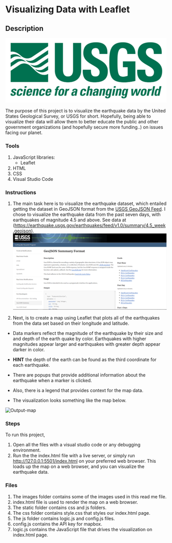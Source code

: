 # Visualizing Data with Leaflet

## Description

![1-Logo](Images/1-Logo.png)

The purpose of this project is to visualize the earthquake data by the United States Geological Survey, or USGS for short. Hopefully, being able to visualize their data will allow them to better educate the public and other government organizations (and hopefully secure more funding..) on issues facing our planet.

### Tools
1. JavaScript libraries:
   -  Leaflet
2. HTML
3. CSS
4. Visual Studio Code

### Instructions
1. The main task here is to visualize the earthquake dataset, which entailed getting the dataset in GeoJSON format from the [USGS GeoJSON Feed](http://earthquake.usgs.gov/earthquakes/feed/v1.0/geojson.php). I chose to visualize the earthquake data from the past seven days, with earthquakes of magnitude 4.5 and above. See data at (https://earthquake.usgs.gov/earthquakes/feed/v1.0/summary/4.5_week.geojson).
   ![3-Data](Images/3-Data.png)
   
2.   Next, is to create a map using Leaflet that plots all of the earthquakes from the data set based on their longitude and latitude.

   * Data markers reflect the magnitude of the earthquake by their size and and depth of the earth quake by color. Earthquakes with higher magnitudes appear larger and earthquakes with greater depth appear darker in color.

   * **HINT** the depth of the earth can be found as the third coordinate for each earthquake.

   * There are popups that provide additional information about the earthquake when a marker is clicked.

   * Also, there is a legend that provides context for the map data.

   * The visualization looks something like the map below.

![Output-map](https://user-images.githubusercontent.com/71471355/116595697-cff4ce00-a8e0-11eb-8d34-10110f46e224.jpg)

### Steps
To run this project,
1. Open all the files with a visual studio code or any debugging environment.
2. Run the the index.html file with a live server, or simply run http://127.0.0.1:5501/index.html on your preferred web browser. This loads up the map on a web browser, and you can visualize the earthquake data.

### Files
1. The images folder contains some of the images used in this read me file.
2. index.html file is used to render the map on a web browser.
3. The static folder contains css and js folders.
4. The css folder contains style.css that styles our index.html page.
5. The js folder contains logic.js and config.js files.
6. config.js contains the API key for mapbox.
7. logic.js contains the JavaScript file that drives the visualization on index.html page.

